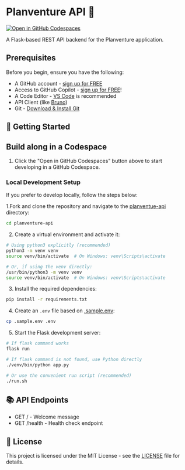 # Planventure API 🚁

[![Open in GitHub Codespaces](https://github.com/codespaces/badge.svg)](https://codespaces.new/github-samples/planventure)

A Flask-based REST API backend for the Planventure application.

## Prerequisites
Before you begin, ensure you have the following:

- A GitHub account - [sign up for FREE](https://github.com)
- Access to GitHub Copilot - [sign up for FREE](https://gh.io/gfb-copilot)!
- A Code Editor - [VS Code](https://code.visualstudio.com/download) is recommended
- API Client (like [Bruno](https://github.com/usebruno/bruno))
- Git - [Download & Install Git](https://git-scm.com/downloads)

## 🚀 Getting Started

## Build along in a Codespace

1. Click the "Open in GitHub Codespaces" button above to start developing in a GitHub Codespace.

### Local Development Setup

If you prefer to develop locally, follow the steps below:

1.Fork and clone the repository and navigate to the [planventue-api](/planventure-api/) directory:
```sh
cd planventure-api
```

2. Create a virtual environment and activate it:
```sh
# Using python3 explicitly (recommended)
python3 -m venv venv
source venv/bin/activate  # On Windows: venv\Scripts\activate

# Or, if using the venv directly:
/usr/bin/python3 -m venv venv
source venv/bin/activate  # On Windows: venv\Scripts\activate
```

3. Install the required dependencies:
```sh
pip install -r requirements.txt
```

4. Create an `.env` file based on [.sample.env](/planventure-api/.sample.env):
```sh
cp .sample.env .env
```

5. Start the Flask development server:
```sh
# If flask command works
flask run

# If flask command is not found, use Python directly
./venv/bin/python app.py

# Or use the convenient run script (recommended)
./run.sh
```

## 📚 API Endpoints
- GET / - Welcome message
- GET /health - Health check endpoint

## 📝 License

This project is licensed under the MIT License - see the [LICENSE](LICENSE) file for details.